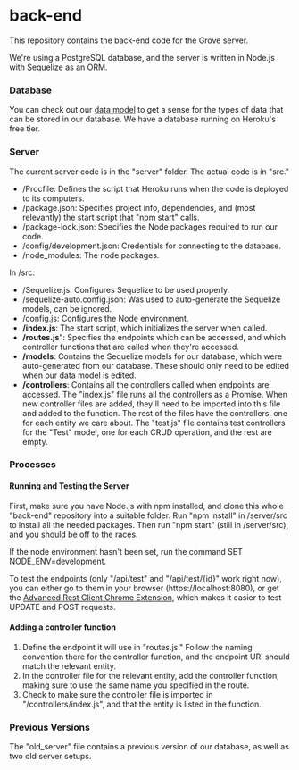 # back-end
This repository contains the back-end code for the Grove server.

We're using a PostgreSQL database, and the server is written in Node.js with Sequelize as an ORM.

### Database

You can check out our [data model](https://dbdiagram.io/d/604903fffcdcb6230b238639) to get a sense for the types of data that can be stored in our database. We have a database running on Heroku's free tier.

### Server

The current server code is in the "server" folder. The actual code is in "src."

- /Procfile: Defines the script that Heroku runs when the code is deployed to its computers.
- /package.json: Specifies project info, dependencies, and (most relevantly) the start script that "npm start" calls.
- /package-lock.json: Specifies the Node packages required to run our code.
- /config/development.json: Credentials for connecting to the database.
- /node_modules: The node packages.

In /src:
 
- /Sequelize.js: Configures Sequelize to be used properly.
- /sequelize-auto.config.json: Was used to auto-generate the Sequelize models, can be ignored.
- /config.js: Configures the Node environment.
- **/index.js**: The start script, which initializes the server when called.
- **/routes.js**": Specifies the endpoints which can be accessed, and which controller functions that are called when they're accessed.
- **/models**: Contains the Sequelize models for our database, which were auto-generated from our database. These should only need to be edited when our data model is edited.
- **/controllers**: Contains all the controllers called when endpoints are accessed. The "index.js" file runs all the controllers as a Promise. When new controller files are added, they'll need to be imported into this file and added to the function. The rest of the files have the controllers, one for each entity we care about. The "test.js" file contains test controllers for the "Test" model, one for each CRUD operation, and the rest are empty.

### Processes

#### Running and Testing the Server

First, make sure you have Node.js with npm installed, and clone this whole "back-end" repository into a suitable folder. Run "npm install" in /server/src to install all the needed packages. Then run "npm start" (still in /server/src), and you should be off to the races.

If the node environment hasn't been set, run the command SET NODE_ENV=development.

To test the endpoints (only "/api/test" and "/api/test/{id}" work right now), you can either go to them in your browser (https://localhost:8080), or get the [Advanced Rest Client Chrome Extension](https://chrome.google.com/webstore/detail/advanced-rest-client/hgmloofddffdnphfgcellkdfbfbjeloo), which makes it easier to test UPDATE and POST requests.

#### Adding a controller function

1. Define the endpoint it will use in "routes.js." Follow the naming convention there for the controller function, and the endpoint URI should match the relevant entity.
2. In the controller file for the relevant entity, add the controller function, making sure to use the same name you specified in the route.
3. Check to make sure the controller file is imported in "/controllers/index.js", and that the entity is listed in the function. 

### Previous Versions

The "old_server" file contains a previous version of our database, as well as two old server setups.
